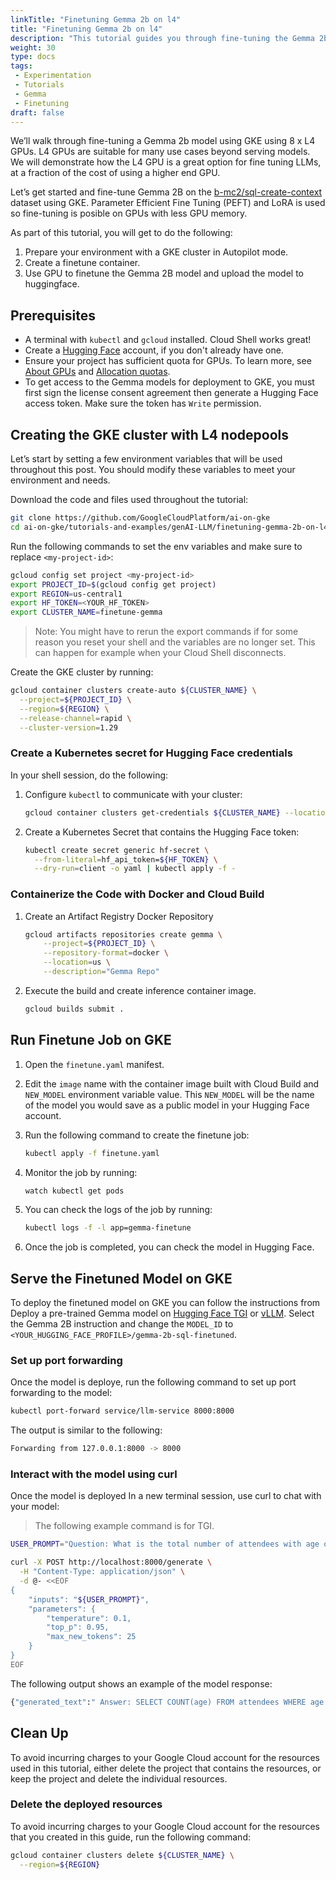 ```yaml
---
linkTitle: "Finetuning Gemma 2b on l4"
title: "Finetuning Gemma 2b on l4"
description: "This tutorial guides you through fine-tuning the Gemma 2b language model on Google Kubernetes Engine (GKE) using L4 GPUs, leveraging Parameter Efficient Fine Tuning (PEFT) and LoRA. It covers setting up a GKE cluster, containerizing the fine-tuning code, running the fine-tuning job, and uploading the resulting model to Hugging Face. Finally, it demonstrates how to deploy and interact with the fine-tuned model using either Hugging Face TGI or vLLM on GKE."
weight: 30
type: docs
tags:
 - Experimentation
 - Tutorials
 - Gemma
 - Finetuning
draft: false
---
```

We’ll walk through fine-tuning a Gemma 2b model using GKE using 8 x L4 GPUs. L4 GPUs are suitable for many use cases beyond serving models. We will demonstrate how the L4 GPU is a great option for fine tuning LLMs, at a fraction of the cost of using a higher end GPU.

Let’s get started and fine-tune Gemma 2B on the [b-mc2/sql-create-context](https://huggingface.co/datasets/b-mc2/sql-create-context) dataset using GKE.
Parameter Efficient Fine Tuning (PEFT) and LoRA is used so fine-tuning is posible
on GPUs with less GPU memory.

As part of this tutorial, you will get to do the following:

1. Prepare your environment with a GKE cluster in
    Autopilot mode.
2. Create a finetune container.
3. Use GPU to finetune the Gemma 2B model and upload the model to huggingface.

## Prerequisites

* A terminal with `kubectl` and `gcloud` installed. Cloud Shell works great!
* Create a [Hugging Face](https://huggingface.co/) account, if you don't already have one.
* Ensure your project has sufficient quota for GPUs. To learn more, see [About GPUs](https://cloud.google.com/kubernetes-engine/docs/concepts/gpus#gpu_quota) and [Allocation quotas](https://cloud.google.com/compute/resource-usage#gpu_quota).
* To get access to the Gemma models for deployment to GKE, you must first sign the license consent agreement then generate a Hugging Face access token. Make sure the token has `Write` permission.

## Creating the GKE cluster with L4 nodepools

Let’s start by setting a few environment variables that will be used throughout this post. You should modify these variables to meet your environment and needs. 

Download the code and files used throughout the tutorial:

```bash
git clone https://github.com/GoogleCloudPlatform/ai-on-gke
cd ai-on-gke/tutorials-and-examples/genAI-LLM/finetuning-gemma-2b-on-l4
```

Run the following commands to set the env variables and make sure to replace `<my-project-id>`:

```bash
gcloud config set project <my-project-id>
export PROJECT_ID=$(gcloud config get project)
export REGION=us-central1
export HF_TOKEN=<YOUR_HF_TOKEN>
export CLUSTER_NAME=finetune-gemma
```

> Note: You might have to rerun the export commands if for some reason you reset your shell and the variables are no longer set. This can happen for example when your Cloud Shell disconnects.

Create the GKE cluster by running:

```bash
gcloud container clusters create-auto ${CLUSTER_NAME} \
  --project=${PROJECT_ID} \
  --region=${REGION} \
  --release-channel=rapid \
  --cluster-version=1.29
```

### Create a Kubernetes secret for Hugging Face credentials

In your shell session, do the following:

  1. Configure `kubectl` to communicate with your cluster:

      ```sh
      gcloud container clusters get-credentials ${CLUSTER_NAME} --location=${REGION}
      ```

  2. Create a Kubernetes Secret that contains the Hugging Face token:

      ```sh
      kubectl create secret generic hf-secret \
        --from-literal=hf_api_token=${HF_TOKEN} \
        --dry-run=client -o yaml | kubectl apply -f -
      ```

### Containerize the Code with Docker and Cloud Build

1. Create an Artifact Registry Docker Repository

    ```sh
    gcloud artifacts repositories create gemma \
        --project=${PROJECT_ID} \
        --repository-format=docker \
        --location=us \
        --description="Gemma Repo"
    ```

2. Execute the build and create inference container image.

    ```sh
    gcloud builds submit .
    ```

## Run Finetune Job on GKE

1. Open the `finetune.yaml` manifest.
2. Edit the `image` name with the container image built with Cloud Build and `NEW_MODEL` environment variable value. This `NEW_MODEL` will be the name of the model you would save as a public model in your Hugging Face account.
3. Run the following command to create the finetune job:

    ```sh
    kubectl apply -f finetune.yaml
    ```

4. Monitor the job by running:

    ```sh
    watch kubectl get pods
    ```

5. You can check the logs of the job by running:

    ```sh
    kubectl logs -f -l app=gemma-finetune
    ```

6. Once the job is completed, you can check the model in Hugging Face.

## Serve the Finetuned Model on GKE

To deploy the finetuned model on GKE you can follow the instructions from Deploy a pre-trained Gemma model on [Hugging Face TGI](https://cloud.google.com/kubernetes-engine/docs/tutorials/serve-gemma-gpu-tgi#deploy-pretrained) or [vLLM](https://cloud.google.com/kubernetes-engine/docs/tutorials/serve-gemma-gpu-vllm#deploy-vllm). Select the Gemma 2B instruction and change the `MODEL_ID` to `<YOUR_HUGGING_FACE_PROFILE>/gemma-2b-sql-finetuned`.

### Set up port forwarding

Once the model is deploye, run the following command to set up port forwarding to the model:

```sh
kubectl port-forward service/llm-service 8000:8000
```

The output is similar to the following:

```sh
Forwarding from 127.0.0.1:8000 -> 8000
```

### Interact with the model using curl

Once the model is deployed In a new terminal session, use curl to chat with your model:

> The following example command is for TGI.

```sh
USER_PROMPT="Question: What is the total number of attendees with age over 30 at kubecon eu? Context: CREATE TABLE attendees (name VARCHAR, age INTEGER, kubecon VARCHAR)"

curl -X POST http://localhost:8000/generate \
  -H "Content-Type: application/json" \
  -d @- <<EOF
{
    "inputs": "${USER_PROMPT}",
    "parameters": {
        "temperature": 0.1,
        "top_p": 0.95,
        "max_new_tokens": 25
    }
}
EOF
```

The following output shows an example of the model response:

```sh
{"generated_text":" Answer: SELECT COUNT(age) FROM attendees WHERE age > 30 AND kubecon = 'eu'\n"}
```

## Clean Up

To avoid incurring charges to your Google Cloud account for the resources used in this tutorial, either delete the project that contains the resources, or keep the project and delete the individual resources.

### Delete the deployed resources

To avoid incurring charges to your Google Cloud account for the resources that you created in this guide, run the following command:

```sh
gcloud container clusters delete ${CLUSTER_NAME} \
  --region=${REGION}
```

